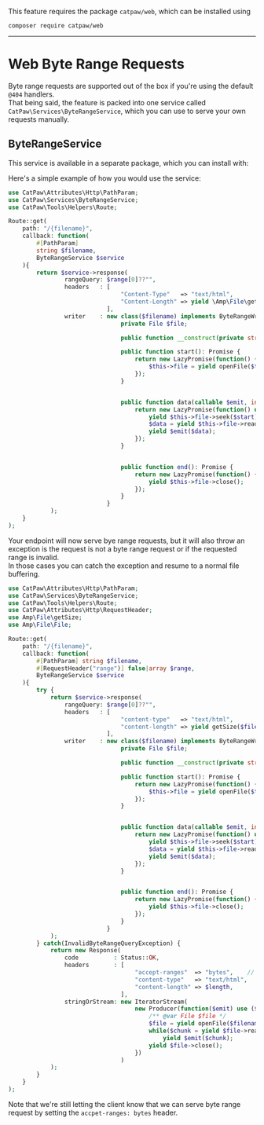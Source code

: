 This feature requires the package `catpaw/web`, which can be installed using<br/>
```
composer require catpaw/web
```
<hr/>

# Web Byte Range Requests

Byte range requests are supported out of the box if you're using the default `@404` handlers.<br/>
That being said, the feature is packed into one service called `CatPaw\Services\ByteRangeService`, which you can use to
serve your own requests manually.<br/>

## ByteRangeService

This service is available in a separate package, which you can install with:

Here's a simple example of how you would use the service:

```php
use CatPaw\Attributes\Http\PathParam;
use CatPaw\Services\ByteRangeService;
use CatPaw\Tools\Helpers\Route;

Route::get(
    path: "/{filename}",
    callback: function(
        #[PathParam]
        string $filename,
        ByteRangeService $service
    ){
        return $service->response(
                rangeQuery: $range[0]??"",
                headers   : [
                                "Content-Type"   => "text/html",
                                "Content-Length" => yield \Amp\File\getSize($filename),
                            ],
                writer    : new class($filename) implements ByteRangeWriterInterface {
                                private File $file;

                                public function __construct(private string $filename) { }

                                public function start(): Promise {
                                    return new LazyPromise(function() {
                                        $this->file = yield openFile($this->filename, "r");
                                    });
                                }


                                public function data(callable $emit, int $start, int $length): Promise {
                                    return new LazyPromise(function() use ($emit, $start, $length) {
                                        yield $this->file->seek($start);
                                        $data = yield $this->file->read($length);
                                        yield $emit($data);
                                    });
                                }


                                public function end(): Promise {
                                    return new LazyPromise(function() {
                                        yield $this->file->close();
                                    });
                                }
                            }
            );
    } 
);
```

Your endpoint will now serve bye range requests, but it will also throw an exception is the request is not a byte range
request or if the requested range is invalid.<br/>
In those cases you can catch the exception and resume to a normal file buffering.<br/>

```php
use CatPaw\Attributes\Http\PathParam;
use CatPaw\Services\ByteRangeService;
use CatPaw\Tools\Helpers\Route;
use CatPaw\Attributes\Http\RequestHeader;
use Amp\File\getSize;
use Amp\File\File;

Route::get(
    path: "/{filename}",
    callback: function(
        #[PathParam] string $filename,
        #[RequestHeader("range")] false|array $range,
        ByteRangeService $service
    ){
        try {
            return $service->response(
                rangeQuery: $range[0]??"",
                headers   : [
                                "content-type"   => "text/html",
                                "content-length" => yield getSize($filename),
                            ],
                writer    : new class($filename) implements ByteRangeWriterInterface {
                                private File $file;

                                public function __construct(private string $filename) { }

                                public function start(): Promise {
                                    return new LazyPromise(function() {
                                        $this->file = yield openFile($this->filename, "r");
                                    });
                                }


                                public function data(callable $emit, int $start, int $length): Promise {
                                    return new LazyPromise(function() use ($emit, $start, $length) {
                                        yield $this->file->seek($start);
                                        $data = yield $this->file->read($length);
                                        yield $emit($data);
                                    });
                                }


                                public function end(): Promise {
                                    return new LazyPromise(function() {
                                        yield $this->file->close();
                                    });
                                }
                            }
            );
        } catch(InvalidByteRangeQueryException) {
            return new Response(
                code          : Status::OK,
                headers       : [
                                    "accept-ranges"  => "bytes",    // let the client know we can serve byte-range requests
                                    "content-type"   => "text/html",
                                    "content-length" => $length,
                                ],
                stringOrStream: new IteratorStream(
                                    new Producer(function($emit) use ($filename) {
                                        /** @var File $file */
                                        $file = yield openFile($filename, "r");
                                        while($chunk = yield $file->read(65536))
                                            yield $emit($chunk);
                                        yield $file->close();
                                    })
                                )
            );
        }
    } 
);
```

Note that we're still letting the client know that we can serve byte range request by setting the `accpet-ranges: bytes`
header.